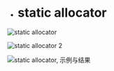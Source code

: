 - # static allocator

![static allocator](https://github.com/havenow/my-C-plus-plus/blob/master/C%2B%2B%E5%86%85%E5%AD%98%E7%AE%A1%E7%90%86/images/static%20allocator.png)  

![static allocator 2](https://github.com/havenow/my-C-plus-plus/blob/master/C%2B%2B%E5%86%85%E5%AD%98%E7%AE%A1%E7%90%86/images/static%20allocator%202.png)  

![static allocator, 示例与结果](https://github.com/havenow/my-C-plus-plus/blob/master/C%2B%2B%E5%86%85%E5%AD%98%E7%AE%A1%E7%90%86/images/static%20allocator%2C%20%E7%A4%BA%E4%BE%8B%E4%B8%8E%E7%BB%93%E6%9E%9C.png)  
